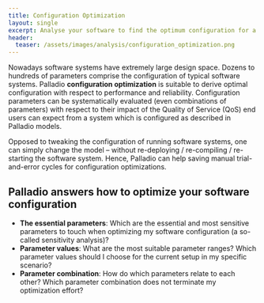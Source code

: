 ```yaml
---
title: Configuration Optimization
layout: single
excerpt: Analyse your software to find the optimum configuration for a scenario.
header:
  teaser: /assets/images/analysis/configuration_optimization.png
---
```


Nowadays software systems have extremely large design space. Dozens to hundreds of parameters comprise the configuration of typical software systems. Palladio **configuration optimization** is suitable to derive optimal configuration with respect to performance and reliability. Configuration parameters can be systematically evaluated (even combinations of parameters) with respect to their impact of the Quality of Service (QoS) end users can expect from a system which is configured as described in Palladio models.

Opposed to tweaking the configuration of running software systems, one can simply change the model – without re-deploying / re-compiling / re-starting the software system. Hence, Palladio can help saving manual trial-and-error cycles for configuration optimizations. 

## Palladio answers how to optimize your software configuration

- **The essential parameters**: Which are the essential and most sensitive parameters to touch when optimizing my software configuration (a so-called sensitivity analysis)?
- **Parameter values**: What are the most suitable parameter ranges? Which parameter values should I choose for the current setup in my specific scenario?
- **Parameter combination**: How do which parameters relate to each other? Which parameter combination does not terminate my optimization effort?
